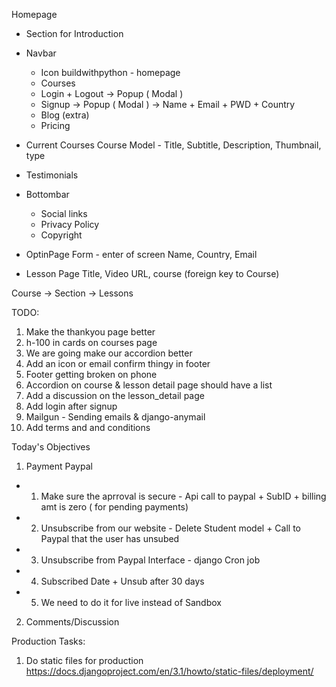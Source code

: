 Homepage 
- Section for Introduction
- Navbar
    - Icon buildwithpython - homepage
    - Courses
    - Login + Logout -> Popup ( Modal )
    - Signup -> Popup ( Modal ) -> Name + Email + PWD + Country
    - Blog (extra)
    - Pricing
    
- Current Courses
    Course Model - Title, Subtitle, Description, Thumbnail, type
    
- Testimonials

- Bottombar 
    - Social links
    - Privacy Policy
    - Copyright
    
- OptinPage
 Form - enter of screen
 Name, Country, Email
 
- Lesson Page
 Title, Video URL, course (foreign key to Course)
 
 Course -> Section -> Lessons
 
 TODO:
 1) Make the thankyou page better
 2) h-100 in cards on courses page
 3) We are going make our accordion better
 4) Add an icon or email confirm thingy in footer
 5) Footer getting broken on phone
 6) Accordion on course & lesson detail page should have a list
 7) Add a discussion on the lesson_detail page 
 8) Add login after signup
 9) Mailgun - Sending emails & django-anymail
 10) Add terms and and conditions
 
 Today's Objectives
 1) Payment Paypal
  - 1) Make sure the aprroval is secure - Api call to paypal + SubID + billing amt is zero ( for pending payments)
  - 2) Unsubscribe from our website - Delete Student model + Call to Paypal that the user has unsubed
  - 3) Unsubscribe from Paypal Interface - django Cron job
  - 4) Subscribed Date + Unsub after 30 days
  - 5) We need to do it for live instead of Sandbox
  
 2) Comments/Discussion
 
 
 Production Tasks:
 1) Do static files for production
 https://docs.djangoproject.com/en/3.1/howto/static-files/deployment/



 